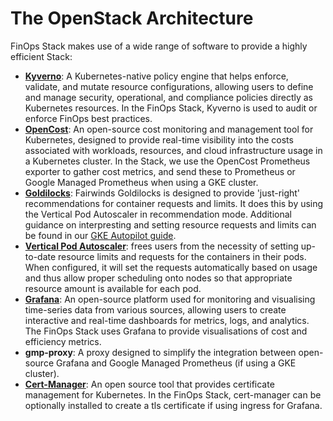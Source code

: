 # The OpenStack Architecture

FinOps Stack makes use of a wide range of software to provide a highly efficient Stack:

- **[Kyverno](https://kyverno.io/)**: A Kubernetes-native policy engine that helps enforce, validate, and mutate resource configurations, allowing users to define and manage security, operational, and compliance policies directly as Kubernetes resources. In the FinOps Stack, Kyverno is used to audit or enforce FinOps best practices.
- **[OpenCost](https://www.opencost.io/)**: An open-source cost monitoring and management tool for Kubernetes, designed to provide real-time visibility into the costs associated with workloads, resources, and cloud infrastructure usage in a Kubernetes cluster. In the Stack, we use the OpenCost Prometheus exporter to gather cost metrics, and send these to Prometheus or Google Managed Prometheus when using a GKE cluster. 
- **[Goldilocks](https://www.fairwinds.com/goldilocks)**: Fairwinds Goldilocks is designed to provide 'just-right' recommendations for container requests and limits. It does this by using the Vertical Pod Autoscaler in recommendation mode. Additional guidance on interpresting and setting resource requests and limits can be found in our [GKE Autopilot guide](./distribution-gke-autopilot.md).
- **[Vertical Pod Autoscaler](https://github.com/kubernetes/autoscaler/blob/master/vertical-pod-autoscaler/README.md)**: frees users from the necessity of setting up-to-date resource limits and requests for the containers in their pods. When configured, it will set the requests automatically based on usage and thus allow proper scheduling onto nodes so that appropriate resource amount is available for each pod.
- **[Grafana](https://grafana.com/grafana/)**: An open-source platform used for monitoring and visualising time-series data from various sources, allowing users to create interactive and real-time dashboards for metrics, logs, and analytics. The FinOps Stack uses Grafana to provide visualisations of cost and efficiency metrics.
- **gmp-proxy**: A proxy designed to simplify the integration between open-source Grafana and Google Managed Prometheus (if using a GKE cluster).
- **[Cert-Manager](https://cert-manager.io/)**: An open source tool that provides certificate management for Kubernetes. In the FinOps Stack, cert-manager can be optionally installed to create a tls certificate if using ingress for Grafana. 


